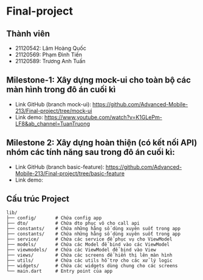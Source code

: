 # Final-project
## Thành viên
- 21120542: Lâm Hoàng Quốc
- 21120569: Phạm Đình Tiến
- 21120589: Trương Anh Tuấn
## Milestone-1: Xây dựng mock-ui cho toàn bộ các màn hình trong đô án cuối kì
- Link GitHub (branch mock-ui): https://github.com/Advanced-Mobile-213/Final-project/tree/mock-ui
- Link demo: https://www.youtube.com/watch?v=K1GLePm-LF8&ab_channel=TuanTruong
## Milestone 2: Xây dựng hoàn thiện (có kết nối API) nhóm các tính năng sau trong đô án cuối kì:
- Link GitHub (branch basic-feature): https://github.com/Advanced-Mobile-213/Final-project/tree/basic-feature
- Link demo:
## Cấu trúc Project

```
lib/
├── config/       # Chứa config app
├── dto/          # Chứa dto phục vô cho call api
├── constants/    # Chứa những hằng số dùng xuyên suốt trong app
├── constants/    # Chứa những hằng số dùng xuyên suốt trong app
├── service/      # Chứa các service để phục vụ cho ViewModel
├── models/       # Chứa các Model để bind vào các ViewModel
├── viewmodels/   # Chứa các ViewModel để bind vào View
├── views/        # Chứa các screens để hiển thị lên màn hình
├── utils/        # Chứa các utils hỗ trợ cho các xử lý logic
├── widgets/      # Chứa các widgets dùng chung cho các screens
└── main.dart     # Entry point của app
```

